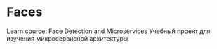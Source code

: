 # Faces
Learn cource: Face Detection and Microservices
Учебный проект для изучения микросервисной архитектуры.
